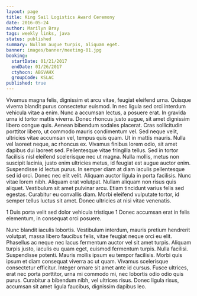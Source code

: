 ```yaml
---
layout: page
title: King Sail Logistics Award Ceremony
date: 2016-05-24
author: Marilyn Bray
tags: weekly links, java
status: published
summary: Nullam augue turpis, aliquam eget.
banner: images/banner/meeting-01.jpg
booking:
  startDate: 01/21/2017
  endDate: 01/26/2017
  ctyhocn: ABGVAHX
  groupCode: KSLAC
published: true
---
```

Vivamus magna felis, dignissim et arcu vitae, feugiat eleifend urna. Quisque viverra blandit purus consectetur euismod. In nec ligula sed orci interdum vehicula vitae a enim. Nunc a accumsan lectus, a posuere erat. In gravida urna id tortor mattis viverra. Donec rhoncus justo augue, sit amet dignissim libero congue quis. Aenean bibendum sodales placerat. Cras sollicitudin porttitor libero, ut commodo mauris condimentum vel. Sed neque velit, ultricies vitae accumsan vel, tempus quis quam. Ut in mattis mauris. Nulla vel laoreet neque, ac rhoncus ex. Vivamus finibus lorem odio, sit amet dapibus dui laoreet sed. Pellentesque vitae fringilla tellus. Sed in tortor facilisis nisl eleifend scelerisque nec ut magna. Nulla mollis, metus non suscipit lacinia, justo enim ultricies metus, id feugiat est augue auctor enim. Suspendisse id lectus purus.
In semper diam at diam iaculis pellentesque sed id orci. Donec nec elit velit. Aliquam auctor ligula in porta facilisis. Nunc vitae lorem nibh. Aliquam erat volutpat. Nullam aliquam non risus quis aliquet. Vestibulum sit amet pulvinar arcu. Etiam tincidunt varius felis sed egestas. Curabitur eu convallis diam. Morbi eleifend vulputate tortor, id semper tellus luctus sit amet. Donec ultricies at nisi vitae venenatis.

1 Duis porta velit sed dolor vehicula tristique
1 Donec accumsan erat in felis elementum, in consequat orci posuere.

Nunc blandit iaculis lobortis. Vestibulum interdum, mauris pretium hendrerit volutpat, massa libero faucibus felis, vitae feugiat neque orci eu elit. Phasellus ac neque nec lacus fermentum auctor vel sit amet turpis. Aliquam turpis justo, iaculis eu quam eget, euismod fermentum turpis. Nulla facilisi. Suspendisse potenti. Mauris mollis ipsum eu tempor facilisis. Morbi quis ipsum et diam consequat viverra ac ut quam. Vivamus scelerisque consectetur efficitur. Integer ornare sit amet ante id cursus. Fusce ultrices, erat nec porta porttitor, urna mi commodo mi, nec lobortis odio odio quis purus. Curabitur a bibendum nibh, vel ultrices risus. Donec ligula risus, accumsan sit amet ligula faucibus, dignissim dapibus leo.
